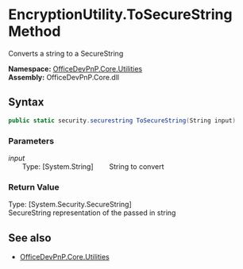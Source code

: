 # EncryptionUtility.ToSecureString Method  
Converts a string to a SecureString  

**Namespace:** [OfficeDevPnP.Core.Utilities](OfficeDevPnP.Core.Utilities.md)  
**Assembly:** OfficeDevPnP.Core.dll  
## Syntax
```C#
public static security.securestring ToSecureString(String input)
```
### Parameters
*input*  
&emsp;&emsp;Type: [System.String] 
&emsp;&emsp;String to convert  
  
### Return Value
Type: [System.Security.SecureString]  
SecureString representation of the passed in string

## See also
- [OfficeDevPnP.Core.Utilities](OfficeDevPnP.Core.Utilities.md)
